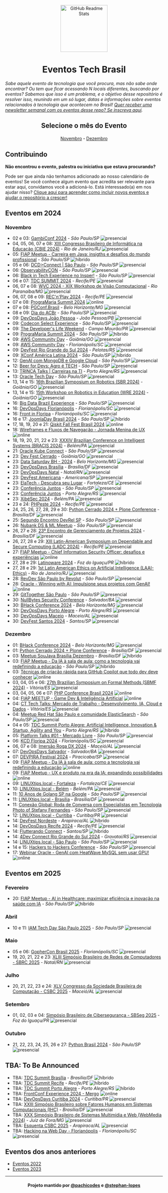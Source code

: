<p class="header" align="center">
 <img width="150px" src="https://raw.githubusercontent.com/Abacatinhos/agenda-tech-brasil/main/assets/abacatinhos.svg" align="center" alt="GitHub Readme Stats" />
 <h1 align="center">Eventos Tech Brasil</h1> 
</p>

_Sabe aquele evento de tecnologia que você procura, mas não sabe onde encontrar? Ou tem que ficar acessando N locais diferentes, buscando por eventos? Sabemos que isso é um problema, e o objetivo desse repositório é resolver isso, reunindo em um só lugar, datas e informações sobre eventos relacionados à tecnologia que acontecem no Brasil! [Quer receber uma newsletter semanal com os eventos desse repo? Se inscreva aqui](https://www.linkedin.com/newsletters/agenda-tech-7235284852013494272/)._

<h2 align="center">Selecione o mês do Evento</h2>
<p class="navigation" align="center">
<a href="#novembro">Novembro</a>・<a href="#dezembro">Dezembro</a></p>

## Contribuindo

**Não encontrou o evento, palestra ou iniciativa que estava procurando?**

Pode ser que ainda não tenhamos adicionado ao nosso calendário de eventos! Se você conhece algum evento que acredita ser relevante para estar aqui, convidamos você a adicioná-lo. Está interessado(a) em nos ajudar nisso? [Clique aqui para aprender como incluir novos eventos e ajudar o repositório a crescer!](https://github.com/Abacatinhos/agenda-tech-brasil/blob/master/CONTRIBUTING.md)


## Eventos em 2024
<!-- ANO2024:START -->
### Novembro
<!-- NOVEMBRO:START -->
- 02 e 03: [GambiConf 2024](https://gambiconf.dev/) - _São Paulo/SP_ ![presencial]
- 04, 05, 06, 07 e 08: [XIII Congresso Brasileiro de Informática na Educação (CBIE 2024)](https://cbie.sbc.org.br/2024/) - _Rio de Janeiro/RJ_ ![presencial]
- 05: [FIAP Meetup - Carreira em Java: insigths e desafios do mundo profissional](https://www.meetup.com/fiapmeetups/events/304166526) - _São Paulo/SP_ ![híbrido]
- 05 e 06: [DCD>Connect | São Paulo](https://www.datacenterdynamics.com/br/dcd-connect/dcdconnect-sao-paulo/2024/) - _São Paulo/SP_ ![presencial]
- 06: [ObservabilityCON](https://grafana.com/pt-br/events/observabilitycon-on-the-road/2024/sao-paulo/?li_fat_id=3c741945-32bf-45ab-9ef8-2ac47630a9ac&src=li&mdm=cpc&camp=ocr-2024-sao-paulo) - _São Paulo/SP_ ![presencial]
- 06: [Black in Tech Experience no Insper!](https://www.insper.edu.br/pt/eventos/2024/11/black-in-tech-experience) - _São Paulo/SP_ ![presencial]
- 06 e 07: [TDC SUMMIT 2024](https://thedevconf.com/tdc/2024/summit-recife/) - _Recife/PE_ ![presencial]
- 06, 07 e 08: [WVC 2024 - XIX Workshop de Visão Computacional](https://wvc2024.ufv.br/) - _Rio Paranaíba/MG_ ![presencial]
- 06, 07, 08 e 09: [REC'n'Play 2024](https://recnplay.pe/) - _Recife/PE_ ![presencial]
- 07 e 08: [PrograMaria Summit 2024](https://doity.com.br/programaria-summit-2024) ![online]
- 07 e 08: [PGConf.Brasil](https://2024.pgconf.com.br/) - _Belo Horizonte/MG_ ![presencial]
- 08 e 09: [Dia do ACBr](https://www.diadoacbr.com.br/) - _São Paulo/SP_ ![presencial]
- 09: [DevOpsDays João Pessoa](https://devopsdays.org/events/2024-joao-pessoa/welcome/) - _João Pessoa/PB_ ![presencial]
- 09: [Codecon Select Experience](https://codecon.dev/select) - _São Paulo/SP_ ![presencial]
- 09: [The Developer's Life Weekend](https://weekend.developerslife.tech/inscricao) - _Campo Mourão/PR_ ![presencial]
- 09: [PrograMaria Summit 2024](https://doity.com.br/programaria-summit-2024) - _São Paulo/SP_ ![híbrido]
- 09: [AWS Community Day](https://awscommunityday.com.br/) - _Goiânia/GO_ ![presencial]
- 09: [AWS Community Day](https://awscommunityday.com.br/) - _Florianópolis/SC_ ![presencial]
- 09: [DevFest Rio Grande do Sul 2024](https://www.sympla.com.br/evento/devfest-rio-grande-do-sul-2024/2613757) - _Pelotas/RS_ ![presencial]
- 09: [XConf América Latina 2024](https://www.thoughtworks.com/pt-br/about-us/events/xconf/2024/latam) - _São Paulo/SP_ ![híbrido]
- 12: [GenAI com MongoDB e Google Cloud](https://rsvp.withgoogle.com/events/gcloud-encounter-mongodb-sp) - _São Paulo/SP_ ![presencial]
- 12: [Beer for Devs: Agro é TECH](https://eventos.totvs.com/event/beer-for-devs-agro-e-tech) - _São Paulo/SP_ ![presencial]
- 13: [TRINCA Talks | Carreiras na TI](https://gdg.community.dev/events/details/google-gdg-porto-alegre-presents-trinca-talks-carreiras-na-ti/) - _Porto Alegre/RS_ ![presencial]
- 13: [Oracle Tech Day](https://eventreg.oracle.com/profile/web/index.cfm?PKwebID=0x895319abcd&source=WWMK240827P00047:em:ip:ie:pt:::SEV400372767&elq_mid=259996&sh=162218080213260824181422130712140209302801&cmid=WWMK240827P00047C00001) - _São Paulo/SP_ ![presencial]
- 13, 14 e 15: [16th Brazilian Symposium on Robotics (SBR 2024)](https://natalnet.br/sbr2024/) - _Goiânia/GO_ ![presencial]
- 13, 14 e 15: [15th Workshop on Robotics in Education (WRE 2024)](https://www.natalnet.br/wre2024/) - _Goiânia/GO_ ![presencial]
- 16: [Big Data Brazil Experience](https://www.bigdatabrazilexperience.com.br/) - _São Paulo/SP_ ![presencial]
- 16: [DevOpsDays Florianópolis](https://devopsdays.org/events/2024-florianopolis/welcome/) - _Florianópolis/SC_ ![presencial]
- 16: [Front in Floripa](https://frontin.floripa.br/) - _Florianópolis/SC_ ![presencial]
- 16 e 17: [JoomlaDay Brasil 2024](https://frontin.floripa.br/) - _São Paulo/SP_ ![híbrido]
- 17, 18, 19, 20 e 21: [Qiskit Fall Fest Brasil 2024](https://qiskit-fall-fest-2024-brasil.github.io/) ![online]
- 18: [Wireframes e Fluxos de Navegação - Jornada Menina de UX](https://lu.ma/5e8qthak) ![online]
- 18, 19, 20, 21, 22 e 23: [XXXIV Brazilian Conference on Intelligent Systems (BRACIS 2024)](https://bracis.sbc.org.br/2024/) - _Belém/PA_ ![presencial]
- 21: [Oracle Kube Connect](https://g1cde62092a80c9-apexstudydb.adb.us-chicago-1.oraclecloudapps.com/ords/r/study/postgresqlday110/home) - _São Paulo/SP_ ![presencial]
- 23: [Dev Fest Cerrado](https://devfestcerrado.com.br/) - _Goiânia/GO_ ![presencial]
- 23: [Data Saturday BH - 2024](https://www.sympla.com.br/evento/data-saturday-belo-horizonte-2024-1097/2597146) - _Belo Horizonte/MG_ ![presencial]
- 23: [DevOpsDays Brasília](https://devopsdays.org/events/2024-brasilia/welcome/) - _Brasília/DF_ ![presencial]
- 23: [DevOpsDays Natal](https://devopsdays.org/events/2024-natal/welcome/) - _Natal/RN_ ![presencial]
- 23: [DevFest Americana](https://gdg.community.dev/events/details/google-gdg-americana-presents-devfest-americana-2024/) - _Americana/SP_ ![presencial]
- 23: [ElaTech - Descubra seu Lugar](https://l.instagram.com/?u=https%3A%2F%2Fwww.sympla.com.br%2Fevento%2Felatech-descubra-seu-lugar%2F2667206%3F_gl%3D1%252Aqcayxl%252A_gcl_au%252AMTEyNDMwMzI1Mi4xNzI3MjAyOTU4%252A_ga%252AMTU4Mzc1MTUwOS4xNzEzNTc2NTQw%252A_ga_KXH10SQTZF%252AMTcyNzgzNjkwMy4zLjEuMTcyNzgzNzkyMS41NS4wLjIwMzE2NjI2MTk%26fbclid%3DPAZXh0bgNhZW0CMTEAAabA07gl8IZaGVxqFvoJvac4NsZ0_3sSA0citGqubh7rMMmsmLYi10CeM2M_aem_69xmlAFlvb8IBEjMqtYqtA&e=AT0BATIl_4RASVPdlrhe6GqnennBcCU-FH_qrMxpDy_i5QwTeAiE8LknwS5wCRvbanq0uETe-06EJKejV1wD51_1cAT6Zxjpf2odW-lIe-015AyClm7dUQ) - _Fortaleza/CE_ ![presencial]
- 23: [Conferência Juntos](https://www.conferenciajuntos.com/) - _São Paulo/SP_ ![presencial]
- 23: [Conferência Juntos](https://www.conferenciajuntos.com/) - _Porto Alegre/RS_ ![presencial]
- 23: [XibéSec 2024](https://www.sympla.com.br/xibsec-2024__2639304) - _Belém/PA_ ![presencial]
- 23 e 24: [PHPeste 2024](https://phpeste.com.br/) - _Recife/PE_ ![presencial]
- 24, 25, 26, 27, 28, 29 e 30: [Python Cerrado 2024 + Plone Conference](https://2024.ploneconf.org/pt-br) - _Brasília/DF_ ![presencial]
- 25: [Segundo Encontro DevRel SP](https://docs.google.com/forms/d/18MrugSpIATu5nZmBeRN6qmDXKXDtZ_mDLHfOsdpqxHU/edit) - _São Paulo/SP_ ![presencial]
- 26: [Nubank DS & ML Meetup](https://www.meetup.com/pt-BR/machine-learning-big-data-engenharia/) - _São Paulo/SP_ ![presencial]
- 26, 27 e 28: [23º Encontro de Gerenciamento de Projetos 2024](https://www.sympla.com.br/evento/encontro-de-gerenciamento-de-projetos-2024/2275325?referrer=pmidf.org) - _Brasília/DF_ ![presencial]
- 26, 27, 28 e 29: [XIII Latin-American Symposium on Dependable and Secure Computing (LADC 2024)](https://ladc.sbc.org.br/2024/) - _Recife/PE_ ![presencial]
- 27: [FIAP Meetup - Chief Information Security Officer: desafios e experiências](https://www.meetup.com/fiapmeetups/events/304166720) ![online]
- 27, 28 e 29: [Latinoware 2024](https://latinoware.org/) - _Foz do Iguaçu/PR_ ![híbrido]
- 27, 28 e 29: [1st Latin American Ethics on Artificial Intelligence (LAAI-Ethics)](https://laai-ethics.com/en/home-english/) - _Rio de Janeiro/RJ_ ![presencial]
- 28: [RevDev São Paulo by Revolut](https://www.meetup.com/revdev-sao-paulo-by-revolut/?eventOrigin=home_groups_you_organize) - _São Paulo/SP_ ![presencial]
- 28: [Oracle - Winning with AI: Impulsione seus projetos com GenAI!](https://go.oracle.com/LP=145317?elqCampaignId=565639) ![online]
- 29: [GitTogether São Paulo](https://docs.google.com/forms/d/e/1FAIpQLScKnw-PHeAp6pCFvbIk8YIqgXVhqQGBW06wglz3obxFHYFHiQ/viewform) - _São Paulo/SP_ ![presencial]
- 30: [NullBytes Security Conference](https://www.nullbyte-con.org/) - _Salvador/BA_ ![presencial]
- 30: [BHack Conference 2024](https://www.bhack.com.br/) - _Belo Horizonte/MG_ ![presencial]
- 30: [DevOpsDays Porto Alegre](https://devopsdays.org/events/2024-porto-alegre/welcome/) - _Porto Alegre/RS_ ![presencial]
- 30: [DevOpsDays Maceio](https://devopsdays.org/events/2024-maceio/welcome/) - _Maceio/AL_ ![presencial]
- 30: [DevFest Santos 2024](https://www.sympla.com.br/evento/devfest-santos-2024/2553155) - _Santos/SP_ ![presencial]
<!-- NOVEMBRO:END -->
### Dezembro
<!-- DEZEMBRO:START -->
- 01: [BHack Conference 2024](https://www.bhack.com.br/) - _Belo Horizonte/MG_ ![presencial]
- 01: [Python Cerrado 2024 + Plone Conference](https://2024.ploneconf.org/pt-br) - _Brasília/DF_ ![presencial]
- 03: [Meetup SouJava Brasília Dezembro](https://www.meetup.com/soujavabrasilia/events/304733383/) - _Brasília/DF_ ![híbrido]
- 03: [FIAP Meetup - Da IA à sala de aula: como a tecnologia vai redefinindo a educação](https://www.meetup.com/fiapmeetups/events/304456573) - _São Paulo/SP_ ![híbrido]
- 03: [Técnicas de criação rápida para GitHub Copilot que todo dev deve conhecer](https://www.meetup.com/microsoft-reactor-sao-paulo/events/304419334/) ![online]
- 03, 04, 05 e 06: [27th Brazilian Symposium on Formal Methods (SBMF 2024)](https://sbmf24.ifes.edu.br/) - _Vitória/ES_ ![presencial]
- 03, 04, 05, 06 e 07: [PHP Conference Brasil 2024](https://phpconference.com.br/) ![online]
- 04: [FIAP MEETUP - Game Dev & Inteligência Artificial](https://www.meetup.com/fiapmeetups/events/304776543) ![online]
- 04: [CT Tech Talks: Mercado de Trabalho - Desenvolvimento, IA, Cloud e Dados](https://www.sympla.com.br/evento/ct-tech-talks/2751402) - _Vitória/ES_ ![presencial]
- 04: [Meetup Red Hat São Paulo e comunidade ElasticSearch](https://www.meetup.com/red-hat-sao-paulo/events/304648601) - _São Paulo/SP_ ![presencial]
- 04 e 05: [TDC Summit Porto Alegre: Artificial Intelligence, Innovation & Startup, Agility and You](https://sbmf24.ifes.edu.br/) - _Porto Alegre/RS_ ![híbrido]
- 05: [Platform Talks #01 - Mercado Livre](https://lu.ma/vpyeh9o3) - _São Paulo/SP_ ![presencial]
- 06: [KCD Floripa 2024](https://community.cncf.io/events/details/cncf-kcd-brasil-presents-kcd-floripa-brasil-2024-1/) - _Florianópolis/SC_ ![presencial]
- 06, 07 e 08: [Imersão Roga DX 2024](https://doity.com.br/imersaorogadx) - _Maceió/AL_ ![presencial]
- 07: [DevOpsDays Salvador](https://devopsdays.org/events/2024-salvador/welcome/) - _Salvador/BA_ ![presencial]
- 07: [DEVPIRA Festival 2024](https://www.devpira.com.br/eventos/devpira-festival-2024) - _Piracicaba/SP_ ![presencial]
- 09: [FIAP Meetup - Da IA à sala de aula: como a tecnologia vai redefinindo a educação](https://www.meetup.com/fiapmeetups/events/304275173) ![online]
- 09: [FIAP Meetup - UX e produto na era da IA: expandindo possibilidades](https://www.meetup.com/fiapmeetups/events/304275173) ![online]
- 09: [LINUXtips.local - Fortaleza](https://www.sympla.com.br/evento/linuxtips-local-fortaleza/2727169) - _Fortaleza/CE_ ![presencial]
- 10: [LINUXtips.local - Belém](https://www.sympla.com.br/evento/linuxtips-local-belem/2727177) - _Belém/PA_ ![presencial]
- 11: [10 Anos de Golang SP na Google](https://www.meetup.com/golangbr/events/304540847) - _São Paulo/SP_ ![presencial]
- 11: [LINUXtips.local - Brasília](https://www.sympla.com.br/evento/linuxtips-local-brasilia/2727181) - _Brasília/DF_ ![presencial]
- 11: [Conexão Global: Roda de Conversa com Especialistas em Tecnologia Photo of Stefany Fernandes](https://www.meetup.com/comunidade-de-software-craftsmanship-de-sao-paulo/events/304812119) - _São Paulo/SP_ ![presencial]
- 12: [LINUXtips.local - Curitiba](https://www.sympla.com.br/evento/linuxtips-local-curitiba/2727185) - _Curitiba/PR_ ![presencial]
- 14: [DevFest Nordeste](https://doity.com.br/devfest-nordeste-2024) - _Arapiraca/AL_ ![híbrido]
- 14: [DevOpsDays Recife 2024](https://devopsdays.org/events/2024-recife/welcome/) - _Recife/PE_ ![presencial]
- 14: [Flutterando Connect](https://connect.flutterando.com.br/) - _Santos/SP_ ![híbrido]
- 14: [4Dev Connect Rio Grande do Sul 2024](https://www.sympla.com.br/evento/4dev-connect-rio-grande-do-sul-2024/2704715) - _Gravataí/RS_ ![presencial]
- 14: [LINUXtips.local - São Paulo](https://www.sympla.com.br/evento/linuxtips-local-sao-paulo/2727089) - _São Paulo/SP_ ![presencial]
- 14 e 15: [Hackers to Hackers Conference](https://www.h2hc.com.br/?ref=agendati.com.br) - _São Paulo/SP_ ![presencial]
- 17: [Webinar Oracle - GenAI com HeatWave MySQL sem usar GPU!](https://go.oracle.com/lp=145641) ![online]
<!-- DEZEMBRO:END -->
<!-- ANO2024:END -->
## Eventos em 2025
<!-- ANO2025:START -->
### Fevereiro
<!-- FEVEREIRO:START -->
- 20: [FIAP Meetup - AI in Healthcare: maximizar eficiência e inovação na saúde com IA](https://www.meetup.com/fiapmeetups/events/304567086) - _São Paulo/SP_ ![híbrido]
<!-- FEVEREIRO:END -->
### Abril
<!-- ABRIL:START -->
- 10 e 11: [IAM Tech Day São Paulo 2025](https://iamtechday.org/eventos/iam-tech-day-sao-paulo-abril-2025-presencial) - _São Paulo/SP_ ![presencial]
<!-- ABRIL:END -->
### Maio
<!-- MAIO:START -->
- 05 e 06: [GopherCon Brasil 2025](https://www.blueticket.com.br/evento/35079/gophercon-brasil-2025) - _Florianópolis/SC_ ![presencial]
- 19, 20, 21, 22 e 23: [XLIII Simpósio Brasileiro de Redes de Computadores - SBRC 2025](https://sbrc.sbc.org.br/2025) - _Natal/RN_ ![presencial]
<!-- MAIO:END -->
### Julho
<!-- JULHO:START -->
- 20, 21, 22, 23 e 24: [XLV Congresso da Sociedade Brasileira de Computação - CSBC 2025](https://csbc.sbc.org.br/2025/) - _Maceió/AL_ ![presencial]
<!-- JULHO:END -->
### Setembro
<!-- SETEMBRO:START -->
- 01, 02, 03 e 04: [Simpósio Brasileiro de Cibersegurança - SBSeg 2025](https://sbseg2025.ppgia.pucpr.br/) - _Foz do Iguaçu/PR_ ![presencial]
<!-- SETEMBRO:END -->
### Outubro
<!-- OUTUBRO:START -->
- 21, 22, 23, 24, 25, 26 e 27: [Python Brasil 2024](https://2025.pythonbrasil.org.br/) - _São Paulo/SP_ ![presencial]
<!-- OUTUBRO:END -->
<!-- ANO2025:END -->

## TBA: To Be Announced
<!-- Essa seção são de eventos que estão previstos para acontecer no ano mas ainda não tem mês, ou dia definidos -->
<!-- TBA:START -->
- TBA: [TDC Summit Brasília](https://thedevconf.com/tdc/2024/summit-brasilia/) - _Brasília/DF_ ![híbrido]
- TBA: [TDC Summit Recife](https://thedevconf.com/tdc/2024/summit-recife/) - _Recife/PE_ ![híbrido]
- TBA: [TDC Summit Porto Alegre](https://thedevconf.com/tdc/2024/summit-porto-alegre/) - _Porto Alegre/RS_ ![híbrido]
- TBA: [FrontConf Experience 2024 - Mergo](https://www.mergo.com.br/eventos/frontconfxp/) ![online]
- TBA: [DevOpsDays Curitiba 2024](https://devopsdays.org/events/2024-curitiba/welcome/) - _Curitiba/PR_ ![presencial]
- TBA: [XXIII Simpósio Brasileiro sobre Fatores Humanos em Sistemas Computacionais (IHC)](https://www.sbc.org.br/eventos/calendario-de-eventos/evento/657/xxiii-simposio-brasileiro-sobre-fatores-humanos-em-sistemas-computacionais-ihc) - _Brasília/DF_ ![presencial]
- TBA: [XXX Simpósio Brasileiro de Sistemas Multimídia e Web (WebMedia 2024)](https://www.sbc.org.br/eventos/calendario-de-eventos/evento/669/xxx-simposio-brasileiro-de-sistemas-multimidia-e-web-webmedia-2024) - _Juiz de Fora/MG_ ![presencial]
- TBA: [Esquenta CSBC 2025](https://csbc.sbc.org.br/2025/) - _Arapiraca/AL_ ![presencial]
- TBA: [Hacking na Web Day - Florianópolis](https://linktr.ee/hackingnawebday) - _Florianópolis/SC_ ![presencial]
<!-- TBA:END -->

## Eventos dos anos anteriores

- [Eventos 2022](https://github.com/Abacatinhos/eventos-tech-brasil/blob/main/arquivo/2022.md)
- [Eventos 2023](https://github.com/Abacatinhos/eventos-tech-brasil/blob/main/arquivo/2023.md)

<!--LINK DAS BADGES:START-->

[presencial]: https://img.shields.io/static/v1?label=&message=presencial&color=blue
[híbrido]: https://img.shields.io/static/v1?label=&message=h%C3%ADbrido&color=red
[online]: https://img.shields.io/static/v1?label=&message=online&color=purple

<!--LINK DAS BADGES:END-->
---
<!-- FOOTER:START -->

<h4 align="center">Projeto mantido por <a href="https://github.com/pachicodes">@pachicodes</a> e <a href="https://github.com/stephan-lopes">@stephan-lopes</a></h4>

<!-- FOOTER:END -->